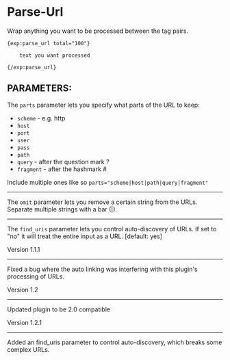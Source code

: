 # Parse-Url

Wrap anything you want to be processed between the tag pairs.

    {exp:parse_url total="100"}

        text you want processed

    {/exp:parse_url}

## PARAMETERS:

The `parts` parameter lets you specify what parts of the URL to keep:

- `scheme` - e.g. http
- `host`
- `port`
- `user`
- `pass`
- `path`
- `query` - after the question mark ?
- `fragment` - after the hashmark #

Include multiple ones like so `parts="scheme|host|path|query|fragment"`

--------

The `omit` parameter lets you remove a certain string from the URLs. Separate multiple strings with a bar (|).

--------

The `find_uris` parameter lets you control auto-discovery of URLs. If set to "no" it will treat the entire input as a URL. [default: yes]

Version 1.1.1
***************************
Fixed a bug where the auto linking was interfering with this plugin's processing of URLs.

Version 1.2
***************************
Updated plugin to be 2.0 compatible

Version 1.2.1
***************************
Added an find_uris parameter to control auto-discovery, which breaks some complex URLs.
